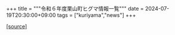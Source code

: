 +++
title = """令和６年度栗山町ヒグマ情報一覧"""
date = 2024-07-19T20:30:00+09:00
tags = ["kuriyama","news"]
+++


[[source]](https://www.town.kuriyama.hokkaido.jp/soshiki/50/27348.html)
